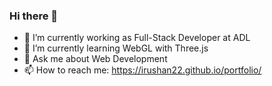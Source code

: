 ### Hi there 👋


- 🔭 I’m currently working as Full-Stack Developer at ADL
- 🌱 I’m currently learning WebGL with Three.js 
- 💬 Ask me about Web Development
- 📫 How to reach me: https://irushan22.github.io/portfolio/

<!--
**Irushan22/Irushan22** is a ✨ _special_ ✨ repository because its `README.md` (this file) appears on your GitHub profile.





